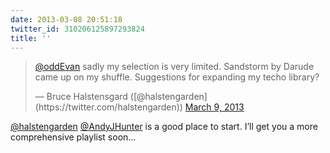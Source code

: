 ```yaml
---
date: 2013-03-08 20:51:18
twitter_id: 310206125897293824
title: ''
---
```


<blockquote class="twitter-tweet"><p lang="en" dir="ltr"><a href="https://twitter.com/oddEvan?ref_src=twsrc%5Etfw">@oddEvan</a> sadly my selection is very limited. Sandstorm by Darude came up on my shuffle. Suggestions for expanding my techo library?</p>&mdash; Bruce Halstensgard ([@halstengarden](https://twitter.com/halstengarden)) <a href="https://twitter.com/halstengarden/status/310204505704763393?ref_src=twsrc%5Etfw">March 9, 2013</a></blockquote>
<script async src="https://platform.twitter.com/widgets.js" charset="utf-8"></script>

[@halstengarden](https://twitter.com/halstengarden) [@AndyJHunter](https://twitter.com/AndyJHunter) is a good place to start. I’ll get you a more comprehensive playlist soon…
